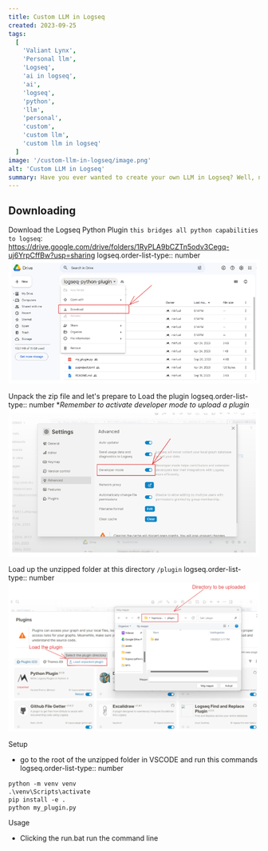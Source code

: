 ```yaml
---
title: Custom LLM in Logseq
created: 2023-09-25
tags:
  [
    'Valiant Lynx',
    'Personal llm',
    'Logseq',
    'ai in logseq',
    'ai',
    'logseq',
    'python',
    'llm',
    'personal',
    'custom',
    'custom llm',
    'custom llm in logseq'
  ]
image: '/custom-llm-in-logseq/image.png'
alt: 'Custom LLM in Logseq'
summary: Have you ever wanted to create your own LLM in Logseq? Well, now you can! In this blog post, we'll walk through the process of creating a custom LLM in Logseq using Python and the Logseq Python Plugin. We'll start by downloading the Logseq Python Plugin from GitHub and then we'll unpack it and load it into Logseq. Next, we'll set up our environment and then we'll create our custom LLM in Logseq. Finally, we'll test our custom LLM in Logseq and then we'll publish it to the Logseq Plugin Store.
---
```


## Downloading

Download the Logseq Python Plugin `this bridges all python capabilities to logseq`: https://drive.google.com/drive/folders/1RyPLA9bCZTn5odv3Cegq-uj6YrpCffBw?usp=sharing
logseq.order-list-type:: number
![image.png](./image_1695666008223_0.png)

Unpack the zip file and let's prepare to Load the plugin
logseq.order-list-type:: number \*_Remember to activate developer mode to upload a plugin_
![image.png](./image_1695666670282_0.png)

Load up the unzipped folder at this directory `/plugin`
logseq.order-list-type:: number
![image.png](./image_1695667914096_0.png)

Setup

- go to the root of the unzipped folder in VSCODE and run this commands
  logseq.order-list-type:: number

```terminal
python -m venv venv
.\venv\Scripts\activate
pip install -e .
python my_plugin.py

```

Usage

- Clicking the run.bat run the command line
